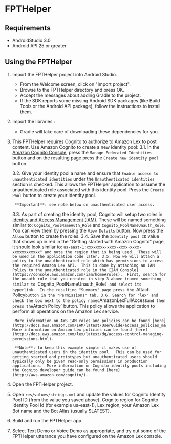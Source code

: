 # FPTHelper

## Requirements

* AndroidStudio 3.0
* Android API 25 or greater

## Using the FPTHelper

1. Import the FPTHelper project into Android Studio.
   - From the Welcome screen, click on "Import project".
   - Browse to the FPTHelper directory and press OK.
   - Accept the messages about adding Gradle to the project.
   - If the SDK reports some missing Android SDK packages (like Build Tools or the Android API package), follow the instructions to install them.

2. Import the libraries :
   - Gradle will take care of downloading these dependencies for you.

3. This FPTHelper requires Cognito to authorize to Amazon Lex to post content.  Use Amazon Cognito to create a new identity pool:
	3.1. In the [Amazon Cognito Console](https://console.aws.amazon.com/cognito/), press the `Manage Federated Identities` button and on the resulting page press the `Create new identity pool` button.
	
	3.2. Give your identity pool a name and ensure that `Enable access to unauthenticated identities` under the `Unauthenticated identities` section is checked.  This allows the FPTHelper application to assume the unauthenticated role associated with this identity pool.  Press the `Create Pool` button to create your identity pool.

		**Important**: see note below on unauthenticated user access.

	3.3. As part of creating the identity pool, Cognito will setup two roles in [Identity and Access Management (IAM)](https://console.aws.amazon.com/iam/home#roles).  These will be named something similar to: `Cognito_PoolNameAuth_Role` and `Cognito_PoolNameUnauth_Role`.  You can view them by pressing the `View Details` button.  Now press the `Allow` button to create the roles.
	3.4. Save the `Identity pool ID` value that shows up in red in the "Getting started with Amazon Cognito" page, it should look similar to: `us-east-1:xxxxxxxx-xxxx-xxxx-xxxx-xxxxxxxxxxxx" and note the region that is being used.  These will be used in the application code later.
	3.5. Now we will attach a policy to the unauthenticated role which has permissions to access the required Amazon Lex API.  This is done by attaching an IAM Policy to the unauthenticated role in the [IAM Console](https://console.aws.amazon.com/iam/home#roles).  First, search for the unauth role that you created in step 3 above (named something similar to `Cognito_PoolNameUnauth_Role`) and select its hyperlink.  In the resulting "Summary" page press the `Attach Policy` button in the "Permissions" tab.
	3.6. Search for "lex" and check the box next to the policy named `AmazonLexFullAccess` and then press the `Attach Policy` button.  This policy allows the application to perform all operations on the Amazon Lex service.

		More information on AWS IAM roles and policies can be found [here](http://docs.aws.amazon.com/IAM/latest/UserGuide/access_policies_manage.html).  More information on Amazon Lex policies can be found [here](http://docs.aws.amazon.com/lex/latest/dg/access-control-managing-permissions.html).

		**Note**: to keep this example simple it makes use of unauthenticated users in the identity pool.  This can be used for getting started and prototypes but unauthenticated users should typically only be given read-only permissions in production applications.  More information on Cognito identity pools including the Cognito developer guide can be found [here](http://aws.amazon.com/cognito/).

4. Open the FPTHelper project.

5. Open `res/values/strings.xml` and update the values for Cognito Identity Pool ID (from the value you saved above), Cognito region for Cognito Identity Pool Id (for example us-east-1), Lex region, your Amazon Lex Bot name and the Bot Alias (usually $LATEST).

6. Build and run the FPTHelper app.

7. Select Text Demo or Voice Demo as appropriate, and try out some of the FPTHelper utterance you have configured on the Amazon Lex console.
